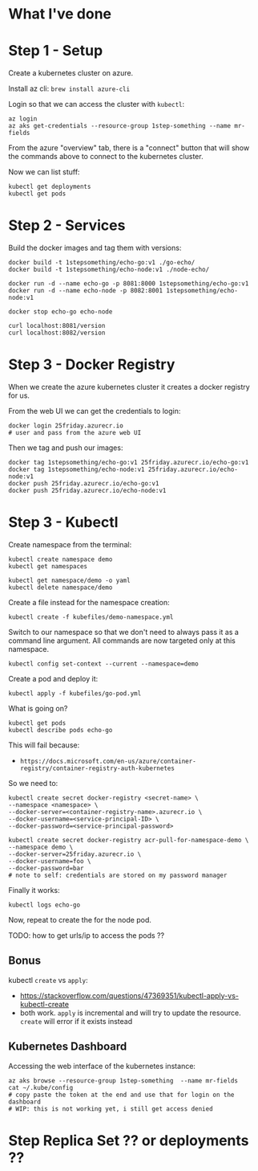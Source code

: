 # What I've done

# Step 1 - Setup

Create a kubernetes cluster on azure.

Install az cli: `brew install azure-cli`

Login so that we can access the cluster with `kubectl`:

    az login
    az aks get-credentials --resource-group 1step-something --name mr-fields

From the azure "overview" tab, there is a "connect" button that will show the commands above to connect to the kubernetes cluster.

Now we can list stuff:

    kubectl get deployments
    kubectl get pods


# Step 2 - Services

Build the docker images and tag them with versions:

    docker build -t 1stepsomething/echo-go:v1 ./go-echo/
    docker build -t 1stepsomething/echo-node:v1 ./node-echo/

    docker run -d --name echo-go -p 8081:8000 1stepsomething/echo-go:v1
    docker run -d --name echo-node -p 8082:8001 1stepsomething/echo-node:v1

    docker stop echo-go echo-node

    curl localhost:8081/version
    curl localhost:8082/version

# Step 3 - Docker Registry

When we create the  azure kubernetes cluster it creates a docker registry for us.

From the web UI we can get the credentials to login:

    docker login 25friday.azurecr.io
    # user and pass from the azure web UI

Then we tag and push our images:

    docker tag 1stepsomething/echo-go:v1 25friday.azurecr.io/echo-go:v1
    docker tag 1stepsomething/echo-node:v1 25friday.azurecr.io/echo-node:v1
    docker push 25friday.azurecr.io/echo-go:v1
    docker push 25friday.azurecr.io/echo-node:v1

# Step 3 - Kubectl

Create namespace from the terminal:

    kubectl create namespace demo
    kubectl get namespaces

    kubectl get namespace/demo -o yaml
    kubectl delete namespace/demo

Create a file instead for the namespace creation:

    kubectl create -f kubefiles/demo-namespace.yml

Switch to our namespace so that we don't need to always pass it as a command line argument.
All commands are now targeted only at this namespace.

    kubectl config set-context --current --namespace=demo

Create a pod and deploy it:

    kubectl apply -f kubefiles/go-pod.yml

What is going on?

    kubectl get pods
    kubectl describe pods echo-go

This will fail because:

 * `https://docs.microsoft.com/en-us/azure/container-registry/container-registry-auth-kubernetes`

So we need to:

    kubectl create secret docker-registry <secret-name> \
    --namespace <namespace> \
    --docker-server=<container-registry-name>.azurecr.io \
    --docker-username=<service-principal-ID> \
    --docker-password=<service-principal-password>

    kubectl create secret docker-registry acr-pull-for-namespace-demo \
    --namespace demo \
    --docker-server=25friday.azurecr.io \
    --docker-username=foo \
    --docker-password=bar
    # note to self: credentials are stored on my password manager

Finally it works:

    kubectl logs echo-go

Now, repeat to create the for the node pod.

TODO: how to get urls/ip to access the pods ??

## Bonus

kubectl `create` vs `apply`: 

 * https://stackoverflow.com/questions/47369351/kubectl-apply-vs-kubectl-create
 * both work.
`apply` is incremental and will try to update the resource.
`create` will error if it exists instead

## Kubernetes Dashboard

Accessing the web interface of the kubernetes instance:

    az aks browse --resource-group 1step-something  --name mr-fields
    cat ~/.kube/config
    # copy paste the token at the end and use that for login on the dashboard
    # WIP: this is not working yet, i still get access denied


# Step Replica Set ?? or deployments ??